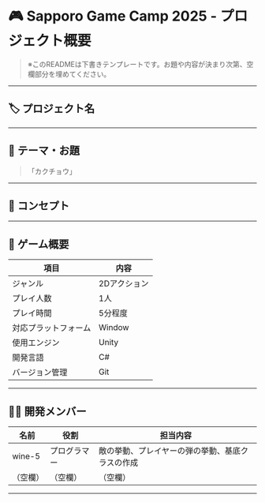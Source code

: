 # 🎮 Sapporo Game Camp 2025 - プロジェクト概要

> ※このREADMEは下書きテンプレートです。お題や内容が決まり次第、空欄部分を埋めてください。

---

## 🏷️ プロジェクト名


---

## 🧩 テーマ・お題
> 「カクチョウ」
---

## 🧠 コンセプト

---

## 🎯 ゲーム概要
| 項目 | 内容 |
|------|------|
| ジャンル | 2Dアクション |
| プレイ人数 | 1人|
| プレイ時間 | 5分程度|
| 対応プラットフォーム | Window |
| 使用エンジン | Unity|
| 開発言語 | C# |
| バージョン管理 | Git |

---

## 🧑‍💻 開発メンバー
| 名前 | 役割 | 担当内容 |
|------|------|----------|
| wine-5 | プログラマー | 敵の挙動、プレイヤーの弾の挙動、基底クラスの作成 |
| （空欄） | （空欄） | （空欄） |

---
